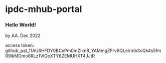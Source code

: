 # ipdc-mhub-portal

### Hello World!
by AA. Dec 2022

access token: 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

